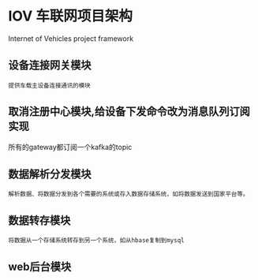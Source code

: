 # IOV  车联网项目架构
Internet of Vehicles  project   framework



## 设备连接网关模块
	提供车载主设备连接通讯的模块
	
## 取消注册中心模块,给设备下发命令改为消息队列订阅实现
所有的gateway都订阅一个kafka的topic

## 数据解析分发模块
	解析数据、将数据分发到各个需要的系统或存入数据存储系统，如将数据发送到国家平台等。
	

## 数据转存模块
	将数据从一个存储系统转存到另一个系统，如从hbase复制到mysql


## web后台模块
	



